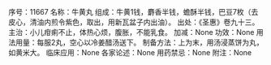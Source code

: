 序号：11667
名称：牛黄丸
组成：牛黄1钱，麝香半钱，蟾酥半钱，巴豆7枚（去皮心，清油内煎令紫色，取出，用新瓦盆子内出油）。
出处：《圣惠》卷九十三。
主治：小儿疳痢不止，体热心烦，腹胀，不能乳食。
加减：None
功效：None
用法用量：每服2丸，空心以冷姜醋汤送下。
制备方法：上为末，用汤浸蒸饼为丸，如黄米大。
临床应用：None
各家论述：None
用药禁忌：None
附注：None
